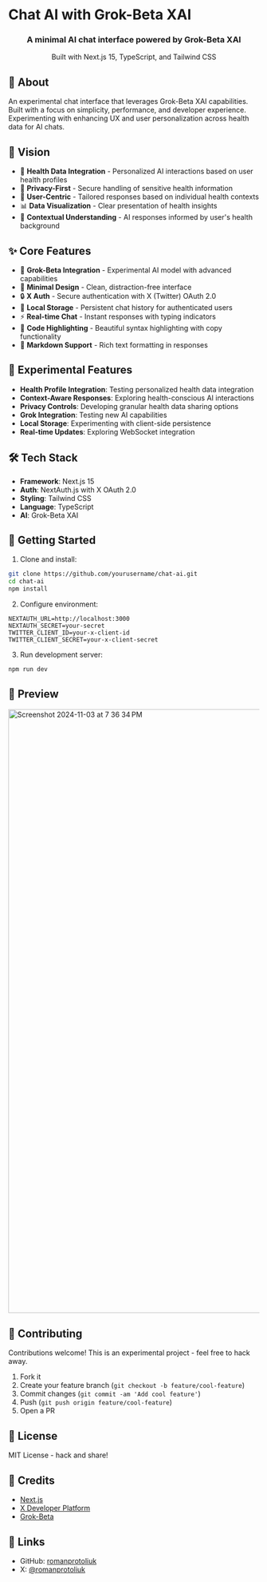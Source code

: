 # Chat AI with Grok-Beta XAI

<div align="center">
  <h3>A minimal AI chat interface powered by Grok-Beta XAI</h3>
  <p>Built with Next.js 15, TypeScript, and Tailwind CSS</p>
</div>

## 🤖 About

An experimental chat interface that leverages Grok-Beta XAI capabilities. Built with a focus on simplicity, performance, and developer experience. Experimenting with enhancing UX and user personalization across health data for AI chats.

## 🎯 Vision

- 🏥 **Health Data Integration** - Personalized AI interactions based on user health profiles
- 🔐 **Privacy-First** - Secure handling of sensitive health information
- 🤝 **User-Centric** - Tailored responses based on individual health contexts
- 📊 **Data Visualization** - Clear presentation of health insights
- 🧠 **Contextual Understanding** - AI responses informed by user's health background

## ✨ Core Features

- 🧠 **Grok-Beta Integration** - Experimental AI model with advanced capabilities
- 🎯 **Minimal Design** - Clean, distraction-free interface
- 🔒 **X Auth** - Secure authentication with X (Twitter) OAuth 2.0
- 💾 **Local Storage** - Persistent chat history for authenticated users
- ⚡ **Real-time Chat** - Instant responses with typing indicators
- 🎨 **Code Highlighting** - Beautiful syntax highlighting with copy functionality
- 📝 **Markdown Support** - Rich text formatting in responses

## 🧪 Experimental Features

- **Health Profile Integration**: Testing personalized health data integration
- **Context-Aware Responses**: Exploring health-conscious AI interactions
- **Privacy Controls**: Developing granular health data sharing options
- **Grok Integration**: Testing new AI capabilities
- **Local Storage**: Experimenting with client-side persistence
- **Real-time Updates**: Exploring WebSocket integration

## 🛠️ Tech Stack

- **Framework**: Next.js 15
- **Auth**: NextAuth.js with X OAuth 2.0
- **Styling**: Tailwind CSS
- **Language**: TypeScript
- **AI**: Grok-Beta XAI

## 🚀 Getting Started

1. Clone and install:

```bash
git clone https://github.com/yourusername/chat-ai.git
cd chat-ai
npm install
```

2. Configure environment:

```env
NEXTAUTH_URL=http://localhost:3000
NEXTAUTH_SECRET=your-secret
TWITTER_CLIENT_ID=your-x-client-id
TWITTER_CLIENT_SECRET=your-x-client-secret
```

3. Run development server:

```bash
npm run dev
```

## 📸 Preview
<img width="1209" alt="Screenshot 2024-11-03 at 7 36 34 PM" src="https://github.com/user-attachments/assets/50550bac-5916-4fab-ad06-1d8a14d12cb9">


## 🤝 Contributing

Contributions welcome! This is an experimental project - feel free to hack away.

1. Fork it
2. Create your feature branch (`git checkout -b feature/cool-feature`)
3. Commit changes (`git commit -am 'Add cool feature'`)
4. Push (`git push origin feature/cool-feature`)
5. Open a PR

## 📝 License

MIT License - hack and share!

## 🙏 Credits

- [Next.js](https://nextjs.org/)
- [X Developer Platform](https://developer.twitter.com/)
- [Grok-Beta](https://grok.x.ai/)

## 🔗 Links

- GitHub: [romanprotoliuk](https://github.com/romanprotoliuk)
- X: [@romanprotoliuk](https://twitter.com/romanprotoliuk)
